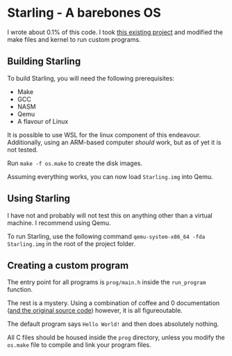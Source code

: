 # Starling - A barebones OS

I wrote about 0.1% of this code. I took [this existing project](https://github.com/vladcc/Tetris-OS) and modified the make files and kernel to run custom programs.

## Building Starling

To build Starling, you will need the following prerequisites:

- Make
- GCC
- NASM
- Qemu
- A flavour of Linux

It is possible to use WSL for the linux component of this endeavour. Additionally, using an ARM-based computer *should* work, but as of yet it is not tested.

Run `make -f os.make` to create the disk images.

Assuming everything works, you can now load `Starling.img` into Qemu.

## Using Starling

I have not and probably will not test this on anything other than a virtual machine. I recommend using Qemu.

To run Starling, use the following command `qemu-system-x86_64 -fda Starling.img` in the root of the project folder. 

## Creating a custom program

The entry point for all programs is `prog/main.h` inside the `run_program` function.

The rest is a mystery. Using a combination of coffee and 0 documentation ([and the original source code](https://github.com/vladcc/Tetris-OS)) however, it is all figureoutable.

The default program says `Hello World!` and then does absolutely nothing. 

All C files should be housed inside the `prog` directory, unless you modify the `os.make` file to compile and link your program files.
